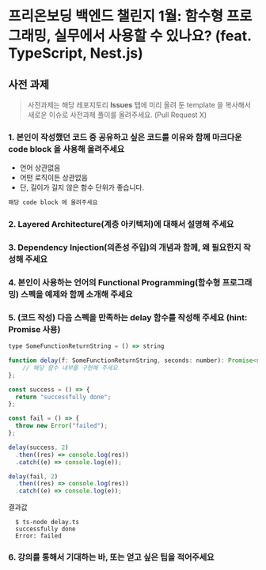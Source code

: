 # 프리온보딩 백엔드 챌린지 1월: 함수형 프로그래밍, 실무에서 사용할 수 있나요? (feat. TypeScript, Nest.js)

## 사전 과제

> 사전과제는 해당 레포지토리 **Issues** 탭에 미리 올려 둔 template 을 복사해서 새로운 이슈로 사전과제 풀이를 올려주세요. (Pull Request X)

### 1. 본인이 작성했던 코드 중 공유하고 싶은 코드를 이유와 함께 마크다운 code block 을 사용해 올려주세요

- 언어 상관없음
- 어떤 로직이든 상관없음
- 단, 길이가 길지 않은 함수 단위가 좋습니다.

```Java
해당 code block 에 올려주세요
```

### 2. Layered Architecture(계층 아키텍처)에 대해서 설명해 주세요

### 3. Dependency Injection(의존성 주입)의 개념과 함께, 왜 필요한지 작성해 주세요

### 4. 본인이 사용하는 언어의 Functional Programming(함수형 프로그래밍) 스펙을 예제와 함께 소개해 주세요

### 5. (코드 작성) 다음 스펙을 만족하는 delay 함수를 작성해 주세요 (hint: Promise 사용)

```JavaScript
type SomeFunctionReturnString = () => string

function delay(f: SomeFunctionReturnString, seconds: number): Promise<string> {
    // 해당 함수 내부를 구현해 주세요
};

const success = () => {
  return "successfully done";
};

const fail = () => {
  throw new Error("failed");
};

delay(success, 2)
  .then((res) => console.log(res))
  .catch((e) => console.log(e));

delay(fail, 2)
  .then((res) => console.log(res))
  .catch((e) => console.log(e));
```

결과값

```Shell
  $ ts-node delay.ts
  successfully done
  Error: failed
```

### 6. 강의를 통해서 기대하는 바, 또는 얻고 싶은 팁을 적어주세요
